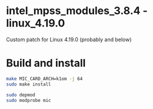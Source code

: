 # intel_mpss_modules_3.8.4 - linux_4.19.0
Custom patch for Linux 4.19.0  (probably and below)

# Build and install

```bash
make MIC_CARD_ARCH=k1om -j 64
sudo make install

sudo depmod
sudo modprobe mic
```
